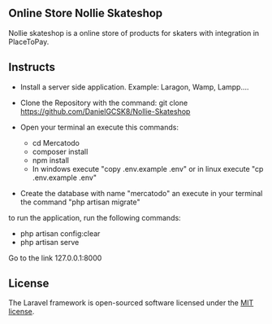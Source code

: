 

## Online Store Nollie Skateshop

Nollie skateshop is a online store of products for skaters with integration in PlaceToPay.

## Instructs

- Install a server side application. Example: Laragon, Wamp, Lampp....
- Clone the Repository with the command: git clone https://github.com/DanielGCSK8/Nollie-Skateshop
- Open your terminal an execute this commands:
  - cd Mercatodo
  - composer install
  - npm install
  - In windows execute "copy .env.example .env" or in linux execute "cp .env.example .env"
  
- Create the database with name "mercatodo" an execute in your terminal the command "php artisan migrate"

to run the application, run the following commands:
- php artisan config:clear
- php artisan serve

Go to the link 127.0.0.1:8000



## License

The Laravel framework is open-sourced software licensed under the [MIT license](https://opensource.org/licenses/MIT).
